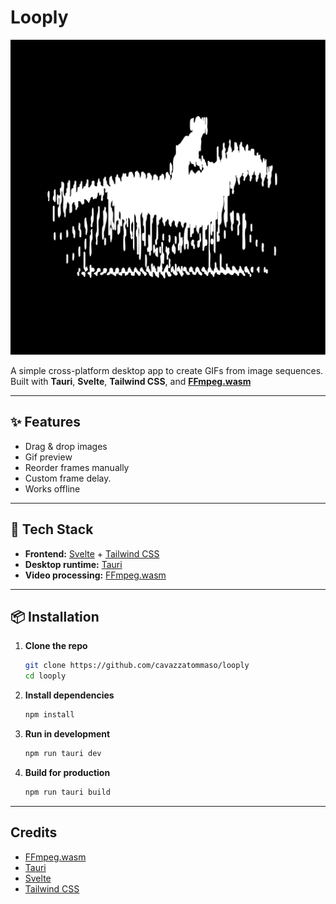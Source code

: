 # Looply

![Logo](https://github.com/cavazzatommaso/Looply/blob/main/static/app-icon.png?raw=true)

A simple cross-platform desktop app to create GIFs from image sequences.  
Built with **Tauri**, **Svelte**, **Tailwind CSS**, and **[FFmpeg.wasm](https://github.com/ffmpegwasm/ffmpeg.wasm)**

---

## ✨ Features

- Drag & drop images
- Gif preview
- Reorder frames manually
- Custom frame delay.
- Works offline

---

## 🚀 Tech Stack

- **Frontend:** [Svelte](https://svelte.dev/) + [Tailwind CSS](https://tailwindcss.com/)
- **Desktop runtime:** [Tauri](https://tauri.app/)
- **Video processing:** [FFmpeg.wasm](https://github.com/ffmpegwasm/ffmpeg.wasm)

---

## 📦 Installation

1. **Clone the repo**
   ```bash
   git clone https://github.com/cavazzatommaso/looply
   cd looply
   ```

2. **Install dependencies**
   ```bash
   npm install
   ```

3. **Run in development**
   ```bash
   npm run tauri dev
   ```

4. **Build for production**
   ```bash
   npm run tauri build
   ```

---


## Credits

- [FFmpeg.wasm](https://github.com/ffmpegwasm/ffmpeg.wasm)
- [Tauri](https://tauri.app/)
- [Svelte](https://svelte.dev/)
- [Tailwind CSS](https://tailwindcss.com/)